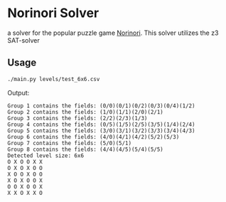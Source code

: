 # Norinori Solver

a solver for the popular puzzle game [Norinori](https://de.puzzle-norinori.com/).
This solver utilizes the z3 SAT-solver

## Usage

```bash
./main.py levels/test_6x6.csv
```

Output:

```
Group 1 contains the fields: (0/0)(0/1)(0/2)(0/3)(0/4)(1/2)
Group 2 contains the fields: (1/0)(1/1)(2/0)(2/1)
Group 3 contains the fields: (2/2)(2/3)(1/3)
Group 4 contains the fields: (0/5)(1/5)(2/5)(3/5)(1/4)(2/4)
Group 5 contains the fields: (3/0)(3/1)(3/2)(3/3)(3/4)(4/3)
Group 6 contains the fields: (4/0)(4/1)(4/2)(5/2)(5/3)
Group 7 contains the fields: (5/0)(5/1)
Group 8 contains the fields: (4/4)(4/5)(5/4)(5/5)
Detected level size: 6x6
O X O O X X 
O X O X O O 
X O O X O O 
X O X O O X 
O O X O O X 
X X O X X O 
```
